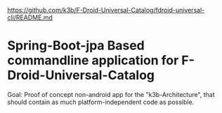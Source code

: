 https://github.com/k3b/F-Droid-Universal-Catalog/fdroid-universal-cli/README.md

# Spring-Boot-jpa Based commandline application for F-Droid-Universal-Catalog

Goal: Proof of concept non-android app for the "k3b-Architecture", that should contain as much
platform-independent code as possible.
